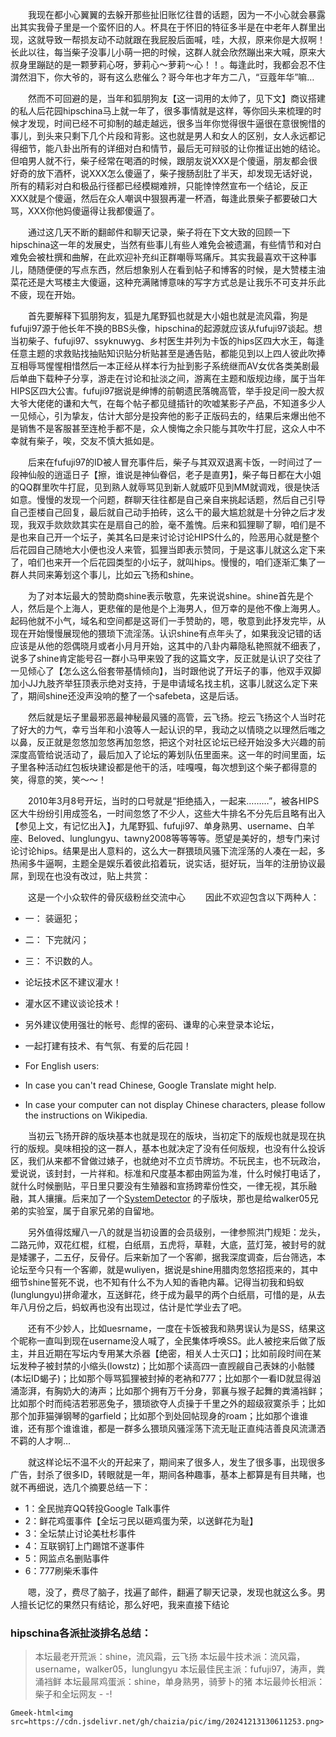 &emsp;&emsp;我现在都小心翼翼的去躲开那些扯旧账忆往昔的话题，因为一不小心就会暴露出其实我骨子里是一个蛮怀旧的人。杯具在于怀旧的特征多半是在中老年人群里出现，这就导致一帮损友动不动就跟在我屁股后面喊，哇，大叔，原来你是大叔啊！长此以往，每当柴子没事儿小萌一把的时候，这群人就会欣然蹦出来大喊，原来大叔身里蹦跶的是一颗萝莉心呀，萝莉心～萝莉～心！！。每逢此时，我都会忍不住潸然泪下，你大爷的，哥有这么悲催么？哥今年也才年方二八，“豆蔻年华”嘛…

&emsp;&emsp;然而不可回避的是，当年和狐朋狗友【这一词用的太帅了，见下文】商议搭建的私人后花园hipschina马上就一年了，很多事情就是这样，等你回头来梳理的时候才发现，时间已经不可抑制的越走越远，很多当年你觉得很牛逼很在意很惋惜的事儿，到头来只剩下几个片段和背影。这也就是男人和女人的区别，女人永远都记得细节，能八卦出所有的详细对白和情节，最后无可辩驳的让你推证出她的结论。但咱男人就不行，柴子经常在喝酒的时候，跟朋友说XXX是个傻逼，朋友都会很好奇的放下酒杯，说XXX怎么傻逼了，柴子搜肠刮肚了半天，却发现无话好说，所有的精彩对白和极品行径都已经模糊难辨，只能悻悻然宣布一个结论，反正XXX就是个傻逼，然后在众人嘲讽中狠狠再灌一杯酒，每逢此景柴子都要破口大骂，XXX你他妈傻逼得让我都傻逼了。

&emsp;&emsp;通过这几天不断的翻邮件和聊天记录，柴子将在下文大致的回顾一下hipschina这一年的发展史，当然有些事儿有些人难免会被遗漏，有些情节和对白难免会被杜撰和曲解，在此欢迎补充纠正群嘲辱骂痛斥。其实我最喜欢干这种事儿，随随便便的写点东西，然后想象别人在看到帖子和博客的时候，是大赞楼主油菜花还是大骂楼主大傻逼，这种充满赌博意味的写字方式总是让我乐不可支并乐此不疲，现在开始。

&emsp;&emsp;首先要解释下狐朋狗友，狐是九尾野狐也就是大小姐也就是流风霜，狗是fufuji97源于他长年不换的BBS头像，hipschina的起源就应该从fufuji97谈起。想当初柴子、fufuji97、ssyknuwyg、乡村医生并列为卡饭的hips区四大水王，每逢任意主题的求救贴找抽贴知识贴分析贴甚至是通告贴，都能见到以上四人彼此吹捧互相辱骂惺惺相惜然后一本正经从样本行为扯到影子系统继而AV女优各类美剧最后单曲下载种子分享，游走在讨论和扯淡之间，游离在主题和版规边缘，属于当年HIPS区四大公害。fufuji97据说是绅博的前朝遗民落魄高管，举手投足间一股大叔大爷大佬佬的谦和大气，在每个帖子都见缝插针的吹嘘某影子产品，不知道多少人一见倾心，引为挚友，估计大部分是投奔他的影子正版码去的，结果后来爆出他不是销售不是客服甚至连枪手都不是，众人懊悔之余只能与其吹牛打屁，这众人中不幸就有柴子，唉，交友不慎大抵如是。

&emsp;&emsp;后来在fufuji97的ID被人冒充事件后，柴子与其双双退离卡饭，一时间过了一段神仙般的逍遥日子【擦，谁说是神仙眷侣，老子是直男】，柴子每日都在大小姐的QQ群里吹牛打屁，见到熟人就辱骂见到新人就威吓见到MM就调戏，很是快活如意。慢慢的发现一个问题，群聊天往往都是自己亲自来挑起话题，然后自己引导自己歪楼自己回复，最后就自己动手拍砖，这么干的最大尴尬就是十分钟之后才发现，我双手欻欻欻其实在是扇自己的脸，毫不羞愧。后来和狐狸聊了聊，咱们是不是也来自己开一个坛子，美其名曰是来讨论讨论HIPS什么的，险恶用心就是整个后花园自己随地大小便也没人来管，狐狸当即表示赞同，于是这事儿就这么定下来了，咱们也来开一个后花园类型的小坛子，就叫hips。慢慢的，咱们逐渐汇集了一群人共同来筹划这个事儿，比如云飞扬和shine。

&emsp;&emsp;为了对本坛最大的赞助商shine表示敬意，先来说说shine。shine首先是个人，然后是个上海人，更悲催的是他是个上海男人，但万幸的是他不像上海男人。起码他就不小气，域名和空间都是这哥们一手赞助的，嗯，敬意到此抒发完毕，从现在开始慢慢展现他的猥琐下流淫荡。认识shine有点年头了，如果我没记错的话应该是从他的怨偶晓月或者小月月开始，这其中的八卦内幕隐私艳照就不细表了，说多了shine肯定能号召一群小马甲来毁了我的这篇文字，反正就是认识了交往了一见倾心了【怎么这么俗套带基情倾向】，当时跟他说了开坛子的事，他双手双脚加小JJ九肢齐举狂顶表示绝对支持，于是申请域名找主机，这事儿就这么定下来了，期间shine还没声没响的整了一个safebeta，这是后话。

&emsp;&emsp;然后就是坛子里最邪恶最神秘最风骚的高管，云飞扬。挖云飞扬这个人当时花了好大的力气，幸亏当年和小浪等人一起认识的早，我动之以情晓之以理然后嗤之以鼻，反正就是忽悠加忽悠再加忽悠，把这个对社区论坛已经开始没多大兴趣的前深度高管给说活动了，最后加入了论坛的筹划队伍里面来。这一年的时间里面，坛子里各种活动红包板块建设都是他干的活，哇嘎嘎，每次想到这个柴子都得意的笑，得意的笑，笑～～！

&emsp;&emsp;2010年3月8号开坛，当时的口号就是“拒绝插入，一起来………”，被各HIPS区大牛纷纷引用成签名，一时间忽悠了不少人，这些大牛排名不分先后且略有出入【参见上文，有记忆出入】，九尾野狐、fufuji97、单身熟男、username、白羊座、Beloved、lunglungyu、tawny2008等等等等。愿望是美好的，想专门来讨论讨论hips。结果是出人意料的，这么大一群猥琐风骚下流淫荡的人凑在一起，多热闹多牛逼啊，主题全是娱乐着彼此掐着玩，说实话，挺好玩，当年的注册协议最屌，到现在也没有改过，贴上共赏：

&emsp;&emsp;这是一个小众软件的骨灰级粉丝交流中心
&emsp;&emsp;因此不欢迎包含以下两种人：

- 一： 装逼犯；
- 二： 下完就闪；
- 三： 不识数的人。
- 论坛技术区不建议灌水！
- 灌水区不建议谈论技术！
- 另外建议使用强壮的帐号、彪悍的密码、谦卑的心来登录本论坛，
- 一起打建有技术、有气氛、有爱的后花园！

- For English users:
- In case you can't read Chinese, Google Translate might help.
- In case your computer can not display Chinese characters, please follow the instructions on Wikipedia.

&emsp;&emsp;当初云飞扬开辟的版块基本也就是现在的版块，当初定下的版规也就是现在执行的版规。臭味相投的这一群人，基本也就决定了没有任何版规，也没有什么投诉区，我们从来都不曾做过婊子，也就绝对不立贞节牌坊。不玩民主，也不玩政治，爱说说，该封封，一片祥和。标准和尺度基本都由网监为准，什么时候打电话了，就什么时候删贴，平日里只要没有生殖器和宣扬跨辈份性交，一律无视，其乐融融，其人攘攘。后来加了一个[SystemDetector](http://www.hipschina.com/forum-20-1.html) 的子版块，那也是给walker05兄弟的实验室，属于自家兄弟的自留地。

&emsp;&emsp;另外值得炫耀八一八的就是当初设置的会员级别，一律参照洪门规矩：龙头，二路元帅，双花红棍，红棍，白纸扇，五虎将，草鞋，大底，蓝灯笼，被封号的就是矮骡子，二五仔，反骨仔。后来新加了一个客卿，据我深度调查，后台筛选，本论坛至今只有一个客卿，就是wuliyen，据说是shine用腊肉忽悠招揽来的，其中细节shine誓死不说，也不知有什么不为人知的香艳内幕。记得当初我和蚂蚁(lunglungyu)拼命灌水，互送鲜花，终于成为最早的两个白纸扇，可惜的是，从去年八月份之后，蚂蚁再也没有出现过，估计是忙学业去了吧。

&emsp;&emsp;还有不少妙人，比如uesrname，一度在卡饭被我和熟男误认为是SS，结果这个昵称一直叫到现在username没人喊了，全民集体呼唤SS。此人被挖来后做了版主，并且近期在写坛内专用某大杀器【绝密，相关人士灭口】；比如前段时间在某坛发种子被封禁的小缩头(lowstz)；比如那个读高四一直觊觎自己表妹的小骷髅(本坛ID蝎子)；比如那个辱骂狐狸被封掉的老衲和777；比如那个一看ID就显得汹涌澎湃，有胸奶大的涛声；比如那个拥有万千分身，郭襄与猴子起舞的粪涌裆鲜；比如那个时而纯洁若邪恶兔子，猥琐欲夺人贞操于千里之外的超级寂寞杀手；比如那个加菲猫弹钢琴的garfield；比如那个到处回帖现身的roam；比如那个谁谁谁，还有那个谁谁谁，都是一群多么猥琐风骚淫荡下流无耻正直纯洁善良风流潇洒不羁的人才啊…

&emsp;&emsp;就这样论坛不温不火的开起来了，期间来了很多人，发生了很多事，出现很多广告，封杀了很多ID，转眼就是一年，期间各种趣事，基本上都算是有目共睹，也就不再细说，选几个摘要总结一下：

- 1：全民抛弃QQ转投Google Talk事件
- 2：鲜花鸡蛋事件【全坛刁民以砸鸡蛋为荣，以送鲜花为耻】
- 3：全坛禁止讨论美杜杉事件
- 4：互联钢钉上门踢馆不遂事件
- 5：网监点名删贴事件
- 6：777刷柴禾事件

&emsp;&emsp;嗯，没了，费尽了脑子，找遍了邮件，翻遍了聊天记录，发现也就这么多。男人擅长记忆的果然只有结论，那么好吧，我来直接下结论

### hipschina各派扯淡排名总结：

> 本坛最老开荒派：shine，流风霜，云飞扬
> 本坛最牛技术派：流风霜，username，walker05，lunglungyu
> 本坛最佳民主派：fufuji97，涛声，粪涌裆鲜
> 本坛最屌鸡蛋派：shine，单身熟男，骑萝卜的猪
> 本坛最帅长相派：柴子和全坛网友 - -!

`Gmeek-html<img src=https://cdn.jsdelivr.net/gh/chaizia/pic/img/20241213130611253.png>`

<!-- ##{"timestamp":1299482736}## -->